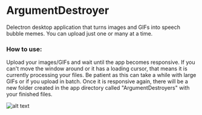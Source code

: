 # ArgumentDestroyer
Delectron desktop application that turns images and GIFs into speech bubble memes. You can upload just one or many at a time.
### How to use:
Upload your images/GIFs and wait until the app becomes responsive. If you can't move the window around or it has a loading cursor, that means it is currently processing your files. Be patient as this can take a while with large GIFs or if you upload in batch. Once it is responsive again, there will be a new folder created in the app directory called "ArgumentDestroyers" with your finished files.

![alt text](https://i.imgur.com/h4jJIfw.png)
